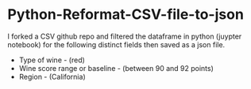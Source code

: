 # Python-Reformat-CSV-file-to-json

I forked a CSV github repo and filtered the dataframe in python (juypter notebook) for the following distinct fields then saved as a json file.
<br/>
- Type of wine - (red) <br/>
- Wine score range or baseline - (between 90 and 92 points) <br/>
- Region - (California)
